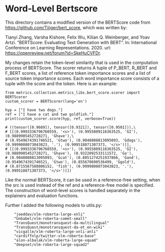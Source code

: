 # Word-Level Bertscore
This directory contains a modified version of the BERTScore code from https://github.com/Tiiiger/bert_score, which was written by:

Tianyi Zhang, Varsha Kishore, Felix Wu, Kilian Q. Weinberger, and Yoav Artzi. “BERTScore: Evaluating
Text Generation with BERT”. In: International Conference on Learning Representations. 2020. url:
https://openreview.net/forum?id=SkeHuCVFDr.

My changes retain the token-level similarity that is used in the computation process of BERTScore. The scorer returns
A tuple of P_BERT, R_BERT and F_BERT scores, a list of reference token importance scores and a list of source token importance 
scores. Each word importance score consists of a tuple with the score and the token. Here is an example:
```
from metrics.collection.metrics_libs.bert_score.scorer import BERTScorer
custom_scorer = BERTScorer(lang='en')

hyp = ["I have two dogs."]
ref = ["I have a cat and two goldfish."]
print(custom_scorer.score(hyp, ref, verbose=True))

# ((tensor([0.9689]), tensor([0.9321]), tensor([0.9501])),\
# [[(0.9993336796760559, '<s>'), (0.9955809116363525, 'ĠI'), (0.9889905452728271, 'Ġhave'),\
# (0.9549674391746521, 'Ġtwo'), (0.9048808813095093, 'Ġdogs'), (0.9999808073043823, '.'), (0.999518871307373, '</s>')]], 
# [[(0.9993336796760559, '<s>'), (0.9955809116363525, 'ĠI'), (0.9889905452728271, 'Ġhave'), (0.9322092533111572, 'Ġa'), 
# (0.9048808813095093, 'Ġcat'), (0.8851274251937866, 'Ġand'), (0.9549674391746521, 'Ġtwo'), (0.855670690536499, 'Ġgold'), 
# (0.8715567588806152, 'fish'), (0.9999808073043823, '.'), (0.999518871307373, '</s>')]])
```

Like the normal BERTScore, it can be used in a reference-free setting, when the src is used instead of the ref and a reference-free
model is specified. The construction of word-level scores is handled separately in the explainers and evaluation functions.

Further I added the following models to utils.py:
```
    "joeddav/xlm-roberta-large-xnli"
    "Unbabel/xlm-roberta-comet-small"
    "TransQuest/monotransquest-da-multilingual" 
    "TransQuest/monotransquest-da-et_en-wiki"
    "vicgalle/xlm-roberta-large-xnli-anli"
    "cardiffnlp/twitter-xlm-roberta-base"
    "alon-albalak/xlm-roberta-large-xquad"
    "deepset/xlm-roberta-large-squad2"
```

 